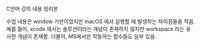 C언어 강의 내용 정리본

수업 내용은 window 기반이었지만 macOS 에서 실행할 때 발생하는 차이점들을 적음.
예를 들어, xcode 에서는 솔루션이라는 개념이 존재하지 않지만 workspace 라는 유사한 개념이 존재함.
더불어, MS에서만 작동하는 함수들도 일부 있음.
